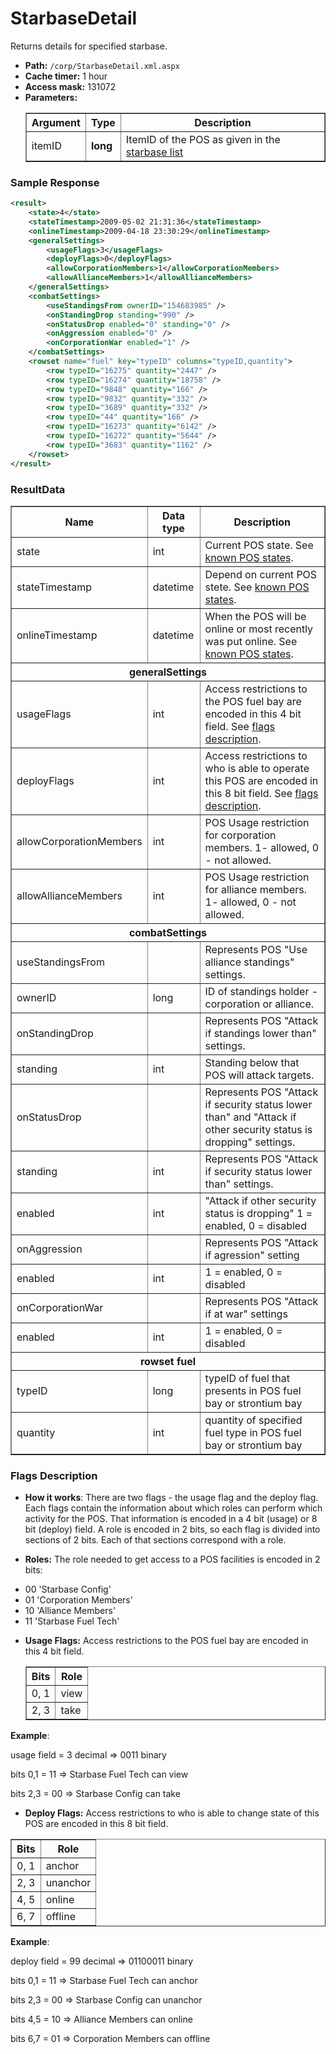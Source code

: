 # StarbaseDetail
Returns details for specified starbase.

* __Path:__ ``/corp/StarbaseDetail.xml.aspx``
* __Cache timer:__ 1 hour
* __Access mask:__ 131072
* __Parameters:__
     <table border="1">
        <tbody>
            <tr>
                <th>Argument</th>
                <th>Type</th>
                <th>Description</th>
            </tr>
            <tr>
                <td>itemID</td>
                <td><strong>long</strong></td>
                <td>ItemID of the POS as given in the <a href="corp_starbaselist.html">starbase list</a></td>
            </tr>
        </tbody>
    </table>

### Sample Response

```xml
<result>
    <state>4</state>
    <stateTimestamp>2009-05-02 21:31:36</stateTimestamp>
    <onlineTimestamp>2009-04-18 23:30:29</onlineTimestamp>
    <generalSettings>
        <usageFlags>3</usageFlags>
        <deployFlags>0</deployFlags>
        <allowCorporationMembers>1</allowCorporationMembers>
        <allowAllianceMembers>1</allowAllianceMembers>
    </generalSettings>
    <combatSettings>
        <useStandingsFrom ownerID="154683985" />
        <onStandingDrop standing="990" />
        <onStatusDrop enabled="0" standing="0" />
        <onAggression enabled="0" />
        <onCorporationWar enabled="1" />
    </combatSettings>
    <rowset name="fuel" key="typeID" columns="typeID,quantity">
        <row typeID="16275" quantity="2447" />
        <row typeID="16274" quantity="18758" />
        <row typeID="9848" quantity="166" />
        <row typeID="9832" quantity="332" />
        <row typeID="3689" quantity="332" />
        <row typeID="44" quantity="166" />
        <row typeID="16273" quantity="6142" />
        <row typeID="16272" quantity="5644" />
        <row typeID="3683" quantity="1162" />
    </rowset>
</result>
```
### ResultData

<table border="1">
	<tbody>
        <tr>
            <th>Name</th>
            <th>Data type</th>
            <th>Description</th>
        </tr>
        <tr>
            <td>state</td>
            <td>int</td>
            <td>Current POS state. See <a href="../constants.html#known-pos-states">known POS states</a>.</td>
        </tr>
        <tr>
            <td>stateTimestamp</td>
            <td>datetime</td>
            <td>Depend on current POS stete. See <a href="../constants.html#known-pos-states">known POS states</a>.</td>
        </tr>
        <tr>
            <td>onlineTimestamp</td>
            <td>datetime</td>
            <td>When the POS will be online or most recently was put online.  See <a href="../constants.html#known-pos-states">known POS states</a>.</td>
        </tr>
        <tr>
            <th colspan="3">generalSettings</th>
        </tr>
        <tr>
            <td>usageFlags</td>
            <td>int</td>
            <td>Access restrictions to the POS fuel bay are encoded in this 4 bit field. See <a href="#flags-description">flags description</a>.</td>
        </tr>
        <tr>
            <td>deployFlags</td>
            <td>int</td>
            <td>Access restrictions to who is able to operate this POS are encoded in this 8 bit field. See <a href="#flags-description">flags description</a>.</td>
        </tr>
        <tr>
            <td>allowCorporationMembers</td>
            <td>int</td>
            <td>POS Usage restriction for corporation members. 1- allowed, 0 - not allowed.</td>
        </tr>
        <tr>
            <td>allowAllianceMembers</td>
            <td>int</td>
            <td>POS Usage restriction for alliance members. 1- allowed, 0 - not allowed.</td>
        </tr>
        <tr>
            <th colspan="3">combatSettings</th>
        </tr>
        <tr>
            <td>useStandingsFrom</td>
            <td></td>
            <td>Represents POS "Use alliance standings" settings.</td>
        </tr>
        <tr>
            <td>ownerID</td>
            <td>long</td>
            <td>ID of standings holder - corporation or alliance. </td>
        </tr>
        <tr>
            <td>onStandingDrop</td>
            <td></td>
            <td>Represents POS "Attack if standings lower than" settings.</td>
        </tr>
        <tr>
            <td>standing</td>
            <td>int</td>
            <td>Standing below that POS will attack targets.</td>
        </tr>
        <tr>
            <td>onStatusDrop</td>
            <td></td>
            <td>Represents POS "Attack if security status lower than" and "Attack if other security status is dropping" settings.</td>
        </tr>
        <tr>
            <td>standing</td>
            <td>int</td>
            <td>Represents POS "Attack if security status lower than" settings.</td>
        </tr>
        <tr>
            <td>enabled</td>
            <td>int</td>
            <td>"Attack if other security status is dropping" 1 = enabled, 0 = disabled</td>
        </tr>
        <tr>
            <td>onAggression</td>
            <td></td>
            <td>Represents POS "Attack if agression" setting</td>
        </tr>
        <tr>
            <td>enabled</td>
            <td>int</td>
            <td>1 = enabled, 0 = disabled</td>
        </tr>
        <tr>
            <td>onCorporationWar</td>
            <td></td>
            <td>Represents POS "Attack if at war" settings</td>
        </tr>
        <tr>
            <td>enabled</td>
            <td>int</td>
            <td>1 = enabled, 0 = disabled</td>
        </tr>
        <tr>
            <th colspan="3">rowset fuel</th>
        </tr>
        <tr>
            <td>typeID</td>
            <td>long</td>
            <td>typeID of fuel that presents in POS fuel bay or strontium bay</td>
        </tr>
        <tr>
            <td>quantity</td>
            <td>int</td>
            <td>quantity of specified fuel type in POS fuel bay or strontium bay</td>
        </tr>
	</tbody>
</table>

### Flags Description

* __How it works__:
There are two flags - the usage flag and the deploy flag. Each flags contain the information about which roles can perform which activity for the POS. That information is encoded in a 4 bit (usage) or 8 bit (deploy) field.
A role is encoded in 2 bits, so each flag is divided into sections of 2 bits. Each of that sections correspond with a role.

* __Roles:__
The role needed to get access to a POS facilities is encoded in 2 bits:
<ul>
	<li>00 'Starbase Config'</li>
	<li>01 'Corporation Members'</li>
	<li>10 'Alliance Members'</li>
	<li>11 'Starbase Fuel Tech'</li>
</ul>

* __Usage Flags:__
Access restrictions to the POS fuel bay are encoded in this 4 bit field.
     <table border="1">
        <thead>
        <tr>
                <th>Bits</th>
                <th>Role</th>
        </tr>
        </thead>
        <tbody>
        <tr>
                <td>0, 1</td>
                <td>view</td>
        </tr>
        <tr>
                <td>2, 3</td>
                <td>take</td>
        </tr>
        </tbody>
    </table>

__Example__:

usage field = 3 decimal => 0011 binary

bits 0,1 = 11 => Starbase Fuel Tech can view

bits 2,3 = 00 => Starbase Config can take

* __Deploy Flags:__
Access restrictions to who is able to change state of this POS are encoded in this 8 bit field.

 <table border="1">
        <thead>
        <tr>
                <th>Bits</th>
                <th>Role</th>
        </tr>
        </thead>
        <tbody>
        <tr>
                <td>0, 1</td>
                <td>anchor</td>
        </tr>
        <tr>
                <td>2, 3</td>
                <td>unanchor</td>
        </tr>
          <tr>
                <td>4, 5</td>
                <td>online</td>
        </tr>
        <tr>
                <td>6, 7</td>
                <td>offline</td>
        </tr>
        </tbody>
    </table>

__Example__:

deploy field = 99 decimal => 01100011 binary

bits 0,1 = 11 => Starbase Fuel Tech can anchor

bits 2,3 = 00 => Starbase Config can unanchor

bits 4,5 = 10 => Alliance Members can online

bits 6,7 = 01 => Corporation Members can offline
